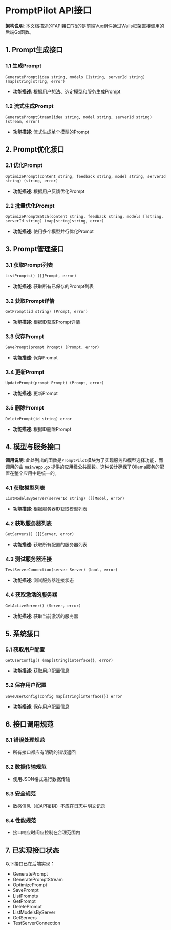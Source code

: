 # PromptPilot API接口

**架构说明**: 本文档描述的“API接口”指的是前端Vue组件通过Wails框架直接调用的后端Go函数。

## 1. Prompt生成接口

### 1.1 生成Prompt
```
GeneratePrompt(idea string, models []string, serverId string) (map[string]string, error)
```
- **功能描述**: 根据用户想法、选定模型和服务生成Prompt

### 1.2 流式生成Prompt
```
GeneratePromptStream(idea string, model string, serverId string) (stream, error)
```
- **功能描述**: 流式生成单个模型的Prompt

## 2. Prompt优化接口

### 2.1 优化Prompt
```
OptimizePrompt(content string, feedback string, model string, serverId string) (string, error)
```
- **功能描述**: 根据用户反馈优化Prompt

### 2.2 批量优化Prompt
```
OptimizePromptBatch(content string, feedback string, models []string, serverId string) (map[string]string, error)
```
- **功能描述**: 使用多个模型并行优化Prompt

## 3. Prompt管理接口

### 3.1 获取Prompt列表
```
ListPrompts() ([]Prompt, error)
```
- **功能描述**: 获取所有已保存的Prompt列表

### 3.2 获取Prompt详情
```
GetPrompt(id string) (Prompt, error)
```
- **功能描述**: 根据ID获取Prompt详情

### 3.3 保存Prompt
```
SavePrompt(prompt Prompt) (Prompt, error)
```
- **功能描述**: 保存Prompt

### 3.4 更新Prompt
```
UpdatePrompt(prompt Prompt) (Prompt, error)
```
- **功能描述**: 更新Prompt

### 3.5 删除Prompt
```
DeletePrompt(id string) error
```
- **功能描述**: 根据ID删除Prompt

## 4. 模型与服务接口

**调用说明**: 此处列出的函数是`PromptPilot`模块为了实现服务和模型选择功能，而调用的由 **`main/App.go`** 提供的应用级公共函数。这种设计确保了Ollama服务的配置在整个应用中是统一的。

### 4.1 获取模型列表
```
ListModelsByServer(serverId string) ([]Model, error)
```
- **功能描述**: 根据服务器ID获取模型列表

### 4.2 获取服务器列表
```
GetServers() ([]Server, error)
```
- **功能描述**: 获取所有配置的服务器列表

### 4.3 测试服务器连接
```
TestServerConnection(server Server) (bool, error)
```
- **功能描述**: 测试服务器连接状态

### 4.4 获取激活的服务器
```
GetActiveServer() (Server, error)
```
- **功能描述**: 获取当前激活的服务器

## 5. 系统接口

### 5.1 获取用户配置
```
GetUserConfig() (map[string]interface{}, error)
```
- **功能描述**: 获取用户配置信息

### 5.2 保存用户配置
```
SaveUserConfig(config map[string]interface{}) error
```
- **功能描述**: 保存用户配置信息

## 6. 接口调用规范

### 6.1 错误处理规范
- 所有接口都应有明确的错误返回

### 6.2 数据传输规范
- 使用JSON格式进行数据传输

### 6.3 安全规范
- 敏感信息（如API密钥）不应在日志中明文记录

### 6.4 性能规范
- 接口响应时间应控制在合理范围内

## 7. 已实现接口状态

以下接口已在后端实现：
- GeneratePrompt
- GeneratePromptStream
- OptimizePrompt
- SavePrompt
- ListPrompts
- GetPrompt
- DeletePrompt
- ListModelsByServer
- GetServers
- TestServerConnection
